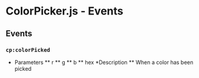 # ColorPicker.js - Events

## Events

### `cp:colorPicked`

* Parameters
** r
** g
** b
** hex
*Description
** When a color has been picked
